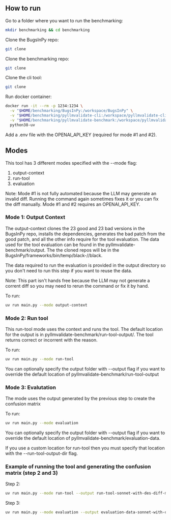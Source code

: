 ## How to run

Go to a folder where you want to run the benchmarking:

```bash
mkdir benchmarking && cd benchmarking
```

Clone the BugsInPy repo:

```bash
git clone
```

Clone the benchmarking repo:

```bash
git clone
```

Clone the cli tool:

```bash
git clone
```

Run docker container:

```bash
docker run -it --rm -p 1234:1234 \
  -v "$HOME/benchmarking/BugsInPy:/workspace/BugsInPy" \
  -v "$HOME/benchmarking/pyllmvalidate-cli:/workspace/pyllmvalidate-cli" \
  -v "$HOME/benchmarking/pyllmvalidate-benchmark:/workspace/pyllmvalidate-benchmark" \
  python38-uv
```

Add a .env file with the OPENAI_API_KEY (required for mode #1 and #2).

## Modes

This tool has 3 different modes specified with the --mode flag:

1. output-context
2. run-tool
3. evaluation

Note: Mode #1 is not fully automated because the LLM may generate an invalid diff. Running the command again sometimes fixes it or you can fix the diff manually. Mode #1 and #2 requires an OPENAI_API_KEY.

### Mode 1: Output Context

The output-context clones the 23 good and 23 bad versions in the BugsInPy repo, installs the dependencies, generates the bad patch from the good patch, and all the other info require for the tool evaluation. The data used for the tool evaluation can be found in the pyllmvalidate-benchmark/output. The the cloned repos will be in the BugsInPy/frameworks/bin/temp/black-<bug-number>/<version>/black.

The data required to run the evaluation is provided in the output directory so you don't need to run this step if you want to reuse the data.

Note: This part isn't hands free because the LLM may not generate a corrent diff so you may need to rerun the command or fix it by hand.

To run:

```bash
uv run main.py --mode output-context
```

### Mode 2: Run tool

This run-tool mode uses the context and runs the tool. The default location for the output is in pyllmvalidate-benchmark/run-tool-output/. The tool returns correct or incorrent with the reason.

To run:

```bash
uv run main.py --mode run-tool
```

You can optionally specify the output folder with --output flag if you want to override the default location of pyllmvalidate-benchmark/run-tool-output

### Mode 3: Evalutation

The mode uses the output generated by the previous step to create the confusion matrix

To run:

```bash
uv run main.py --mode evaluation
```

You can optionally specify the output folder with --output flag if you want to override the default location of pyllmvalidate-benchmark/evaluation-data.

If you use a custom location for run-tool then you must specify that location with the --run-tool-output-dir flag.

### Example of running the tool and generating the confusion matrix (step 2 and 3)

Step 2:

```bash
uv run main.py --mode run-tool --output run-tool-sonnet-with-des-diff-method-coverage-files
```

Step 3:

```bash
uv run main.py --mode evaluation --output evaluation-data-sonnet-with-des-diff-method-coverage-files --run-tool-output-dir run-tool-sonnet-with-des-diff-method-coverage-files
```
